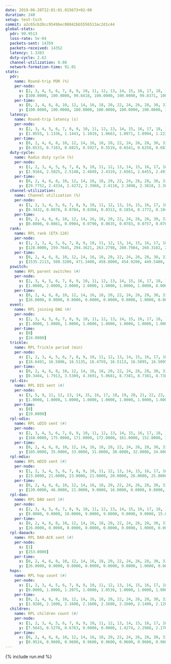 ```yaml
---
date: 2019-06-28T22:01:01.015673+02:00
duration: 240
setup: test-tsch
commit: a2c65cb20cc9549bec08842bb5556513ac2d1c44
global-stats:
  pdr: 99.9513
  loss-rate: 5e-04
  packets-sent: 14359
  packets-received: 14352
  latency: 1.3383
  duty-cycle: 2.62
  channel-utilization: 0.08
  network-formation-time: 91.01
stats:
  pdr:
    name: Round-trip PDR (%)
    per-node:
      x: [2, 3, 4, 5, 6, 7, 8, 9, 10, 11, 12, 13, 14, 15, 16, 17, 18, 19, 20, 21, 22, 23, 24, 25]
      y: [100.0000, 100.0000, 99.8418, 100.0000, 100.0000, 99.8371, 100.0000, 100.0000, 99.8302, 100.0000, 100.0000, 100.0000, 99.8371, 100.0000, 100.0000, 100.0000, 99.8264, 100.0000, 100.0000, 100.0000, 100.0000, 100.0000, 99.8328, 99.8331]
    per-time:
      x: [0, 2, 4, 6, 8, 10, 12, 14, 16, 18, 20, 22, 24, 26, 28, 30, 32, 34, 36, 38, 40, 42, 44, 46, 48, 50, 52, 54, 56, 58, 60, 62, 64, 66, 68, 70, 72, 74, 76, 78, 80, 82, 84, 86, 88, 90, 92, 94, 96, 98, 100, 102, 104, 106, 108, 110, 112, 114, 116, 118, 120, 122, 124, 126, 128, 130, 132, 134, 136, 138, 140, 142, 144, 146, 148, 150, 152, 154, 156, 158, 160, 162, 164, 166, 168, 170, 172, 174, 176, 178, 180, 182, 184, 186, 188, 190, 192, 194, 196, 198, 200, 202, 204, 206, 208, 210, 212, 214, 216, 218, 220, 222, 224, 226, 228, 230, 232, 234, 236, 238, 240]
      y: [100.0000, 100.0000, 100.0000, 100.0000, 100.0000, 100.0000, 100.0000, 100.0000, 100.0000, 100.0000, 100.0000, 100.0000, 100.0000, 100.0000, 100.0000, 100.0000, 100.0000, 100.0000, 100.0000, 99.1667, 100.0000, 100.0000, 100.0000, 100.0000, 100.0000, 100.0000, 100.0000, 100.0000, 100.0000, 100.0000, 100.0000, 100.0000, 100.0000, 100.0000, 100.0000, 100.0000, 100.0000, 100.0000, 100.0000, 100.0000, 100.0000, 100.0000, 100.0000, 100.0000, 100.0000, 100.0000, 100.0000, 100.0000, 100.0000, 100.0000, 100.0000, 100.0000, 100.0000, 100.0000, 100.0000, 100.0000, 100.0000, 100.0000, 100.0000, 99.1667, 100.0000, 100.0000, 100.0000, 100.0000, 100.0000, 100.0000, 100.0000, 100.0000, 100.0000, 100.0000, 100.0000, 100.0000, 100.0000, 100.0000, 100.0000, 100.0000, 100.0000, 100.0000, 100.0000, 100.0000, 100.0000, 100.0000, 100.0000, 100.0000, 98.3333, 99.1667, 100.0000, 100.0000, 100.0000, 100.0000, 100.0000, 100.0000, 100.0000, 100.0000, 100.0000, 100.0000, 100.0000, 100.0000, 99.1667, 100.0000, 100.0000, 100.0000, 100.0000, 99.1667, 100.0000, 100.0000, 100.0000, 100.0000, 100.0000, 100.0000, 100.0000, 100.0000, 100.0000, 100.0000, 100.0000, 100.0000, 100.0000, 100.0000, 100.0000, 100.0000, null]
  latency:
    name: Round-trip latency (s)
    per-node:
      x: [2, 3, 4, 5, 6, 7, 8, 9, 10, 11, 12, 13, 14, 15, 16, 17, 18, 19, 20, 21, 22, 23, 24, 25]
      y: [1.0555, 1.1336, 1.1443, 1.1019, 1.0663, 1.0971, 1.0994, 1.2238, 1.1945, 1.3921, 1.1916, 1.2218, 1.2037, 1.4580, 1.2156, 1.4668, 1.6781, 1.4361, 1.4526, 1.5213, 1.5344, 1.7196, 1.7170, 1.8536]
    per-time:
      x: [0, 2, 4, 6, 8, 10, 12, 14, 16, 18, 20, 22, 24, 26, 28, 30, 32, 34, 36, 38, 40, 42, 44, 46, 48, 50, 52, 54, 56, 58, 60, 62, 64, 66, 68, 70, 72, 74, 76, 78, 80, 82, 84, 86, 88, 90, 92, 94, 96, 98, 100, 102, 104, 106, 108, 110, 112, 114, 116, 118, 120, 122, 124, 126, 128, 130, 132, 134, 136, 138, 140, 142, 144, 146, 148, 150, 152, 154, 156, 158, 160, 162, 164, 166, 168, 170, 172, 174, 176, 178, 180, 182, 184, 186, 188, 190, 192, 194, 196, 198, 200, 202, 204, 206, 208, 210, 212, 214, 216, 218, 220, 222, 224, 226, 228, 230, 232, 234, 236, 238, 240]
      y: [0.6533, 0.7183, 0.6825, 0.5927, 0.5519, 0.6541, 0.6258, 0.6835, 0.6642, 0.6352, 0.6239, 0.9037, 0.9106, 0.6770, 0.6905, 0.6749, 0.6807, 1.0700, 0.9590, 0.8700, 0.8237, 0.6779, 0.6394, 1.2182, 1.4117, 1.1383, 0.9561, 0.8907, 0.7746, 1.1887, 1.5474, 1.4811, 1.2727, 1.0526, 0.9298, 1.2157, 1.5251, 1.5025, 1.4540, 1.3597, 1.1500, 1.3337, 1.5141, 1.5315, 1.5242, 1.4965, 1.4340, 1.3993, 1.5433, 1.5072, 1.5621, 1.5199, 1.4888, 1.4605, 1.5520, 1.5422, 1.4765, 1.5156, 1.6198, 1.5097, 1.5488, 1.5581, 1.5082, 1.4832, 1.5145, 1.5230, 1.5267, 1.5312, 1.4980, 1.5180, 1.5505, 1.5073, 1.4555, 1.5043, 1.4827, 1.5474, 1.5117, 1.5586, 1.5367, 1.5340, 1.5714, 1.5355, 1.6203, 1.5444, 1.6184, 1.6564, 1.6010, 1.6631, 1.5932, 1.5857, 1.6099, 1.5436, 1.6249, 1.5993, 1.5693, 1.5436, 1.5675, 1.5854, 1.5643, 1.5567, 1.5686, 1.5276, 1.5792, 1.5103, 1.5253, 1.4888, 1.5959, 1.5430, 1.5211, 1.5470, 1.5494, 1.5573, 1.5219, 1.5920, 1.5881, 1.6587, 1.5836, 1.6203, 1.6054, 1.5956, null]
  duty-cycle:
    name: Radio duty cycle (%)
    per-node:
      x: [1, 2, 3, 4, 5, 6, 7, 8, 9, 10, 11, 12, 13, 14, 15, 16, 17, 18, 19, 20, 21, 22, 23, 24, 25]
      y: [2.9164, 2.5025, 2.5140, 2.4849, 2.4319, 2.6561, 2.6455, 2.4919, 2.4914, 2.3987, 2.5134, 2.5991, 2.4951, 2.5049, 2.4862, 2.8895, 2.6983, 2.6633, 2.6961, 2.6015, 2.6635, 2.8398, 2.7492, 2.7665, 2.7649]
    per-time:
      x: [0, 2, 4, 6, 8, 10, 12, 14, 16, 18, 20, 22, 24, 26, 28, 30, 32, 34, 36, 38, 40, 42, 44, 46, 48, 50, 52, 54, 56, 58, 60, 62, 64, 66, 68, 70, 72, 74, 76, 78, 80, 82, 84, 86, 88, 90, 92, 94, 96, 98, 100, 102, 104, 106, 108, 110, 112, 114, 116, 118, 120, 122, 124, 126, 128, 130, 132, 134, 136, 138, 140, 142, 144, 146, 148, 150, 152, 154, 156, 158, 160, 162, 164, 166, 168, 170, 172, 174, 176, 178, 180, 182, 184, 186, 188, 190, 192, 194, 196, 198, 200, 202, 204, 206, 208, 210, 212, 214, 216, 218, 220, 222, 224, 226, 228, 230, 232, 234, 236, 238, 240]
      y: [29.7752, 2.4334, 2.4272, 2.3968, 2.4110, 2.3898, 2.3818, 2.3898, 2.4022, 2.3927, 2.3969, 2.3881, 2.3970, 2.3873, 2.4345, 2.4051, 2.3971, 2.3988, 2.3868, 2.3902, 2.4037, 2.3846, 2.3808, 2.3899, 2.4015, 2.3835, 2.3922, 2.3837, 2.3961, 2.4202, 2.3840, 2.3912, 2.3893, 2.3983, 2.3902, 2.3770, 2.3828, 2.3859, 2.3857, 2.3731, 2.3778, 2.3954, 2.3797, 2.3927, 2.3880, 2.3894, 2.3857, 2.3925, 2.3820, 2.3937, 2.3808, 2.3849, 2.3782, 2.3781, 2.3845, 2.3778, 2.3895, 2.3958, 2.3970, 2.3967, 2.4014, 2.3945, 2.3924, 2.3771, 2.3828, 2.3887, 2.4011, 2.3984, 2.3962, 2.3740, 2.3905, 2.3973, 2.3698, 2.3779, 2.3882, 2.3879, 2.3869, 2.3961, 2.3839, 2.3870, 2.3800, 2.3935, 2.3954, 2.3989, 2.3886, 2.4199, 2.3998, 2.3944, 2.3839, 2.3905, 2.3881, 2.3883, 2.3829, 2.4031, 2.3933, 2.3966, 2.3880, 2.3916, 2.3838, 2.3917, 2.4022, 2.4072, 2.3880, 2.3896, 2.4005, 2.3824, 2.3778, 2.3966, 2.3893, 2.3931, 2.3858, 2.3860, 2.3839, 2.3847, 2.3893, 2.3906, 2.4001, 2.3931, 2.3822, 2.3791, 2.3961]
  channel-utilization:
    name: Channel utilization (%)
    per-node:
      x: [1, 2, 3, 4, 5, 6, 7, 8, 9, 10, 11, 12, 13, 14, 15, 16, 17, 18, 19, 20, 21, 22, 23, 24, 25]
      y: [0.3432, 0.0878, 0.0784, 0.0304, 0.0313, 0.1854, 0.1772, 0.1040, 0.0326, 0.0532, 0.0330, 0.0516, 0.0625, 0.0418, 0.0694, 0.2267, 0.0294, 0.0492, 0.0581, 0.0501, 0.0554, 0.0493, 0.0315, 0.0311, 0.0330]
    per-time:
      x: [0, 2, 4, 6, 8, 10, 12, 14, 16, 18, 20, 22, 24, 26, 28, 30, 32, 34, 36, 38, 40, 42, 44, 46, 48, 50, 52, 54, 56, 58, 60, 62, 64, 66, 68, 70, 72, 74, 76, 78, 80, 82, 84, 86, 88, 90, 92, 94, 96, 98, 100, 102, 104, 106, 108, 110, 112, 114, 116, 118, 120, 122, 124, 126, 128, 130, 132, 134, 136, 138, 140, 142, 144, 146, 148, 150, 152, 154, 156, 158, 160, 162, 164, 166, 168, 170, 172, 174, 176, 178, 180, 182, 184, 186, 188, 190, 192, 194, 196, 198, 200, 202, 204, 206, 208, 210, 212, 214, 216, 218, 220, 222, 224, 226, 228, 230, 232, 234, 236, 238, 240]
      y: [0.0800, 0.0861, 0.0904, 0.0790, 0.0835, 0.0783, 0.0757, 0.0761, 0.0814, 0.0782, 0.0818, 0.0779, 0.0836, 0.0779, 0.0971, 0.0853, 0.0809, 0.0804, 0.0783, 0.0776, 0.0878, 0.0766, 0.0744, 0.0770, 0.0824, 0.0738, 0.0780, 0.0760, 0.0809, 0.0935, 0.0764, 0.0795, 0.0780, 0.0812, 0.0788, 0.0732, 0.0762, 0.0782, 0.0792, 0.0714, 0.0718, 0.0804, 0.0746, 0.0822, 0.0789, 0.0804, 0.0788, 0.0806, 0.0762, 0.0804, 0.0743, 0.0771, 0.0731, 0.0748, 0.0775, 0.0742, 0.0799, 0.0802, 0.0821, 0.0829, 0.0827, 0.0803, 0.0812, 0.0733, 0.0765, 0.0786, 0.0842, 0.0818, 0.0827, 0.0713, 0.0791, 0.0845, 0.0716, 0.0743, 0.0776, 0.0776, 0.0771, 0.0811, 0.0759, 0.0795, 0.0746, 0.0822, 0.0822, 0.0841, 0.0787, 0.0946, 0.0847, 0.0831, 0.0787, 0.0810, 0.0789, 0.0814, 0.0765, 0.0850, 0.0808, 0.0815, 0.0798, 0.0821, 0.0773, 0.0830, 0.0868, 0.0866, 0.0785, 0.0810, 0.0839, 0.0756, 0.0757, 0.0827, 0.0798, 0.0811, 0.0788, 0.0793, 0.0766, 0.0777, 0.0823, 0.0825, 0.0879, 0.0828, 0.0784, 0.0767, 0.0828]
  rank:
    name: RPL rank (ETX-128)
    per-node:
      x: [1, 2, 3, 4, 5, 6, 7, 8, 9, 10, 11, 12, 13, 14, 15, 16, 17, 18, 19, 20, 21, 22, 23, 24, 25]
      y: [128.0000, 259.7645, 294.3621, 263.2798, 280.7984, 268.3182, 276.3099, 278.9339, 415.0120, 342.6749, 418.2163, 398.8259, 406.4291, 419.7202, 439.1311, 418.3049, 530.0816, 612.4163, 535.9393, 572.0163, 825.1255, 553.8512, 689.5236, 685.6032, 696.3293]
    per-time:
      x: [0, 2, 4, 6, 8, 10, 12, 14, 16, 18, 20, 22, 24, 26, 28, 30, 32, 34, 36, 38, 40, 42, 44, 46, 48, 50, 52, 54, 56, 58, 60, 62, 64, 66, 68, 70, 72, 74, 76, 78, 80, 82, 84, 86, 88, 90, 92, 94, 96, 98, 100, 102, 104, 106, 108, 110, 112, 114, 116, 118, 120, 122, 124, 126, 128, 130, 132, 134, 136, 138, 140, 142, 144, 146, 148, 150, 152, 154, 156, 158, 160, 162, 164, 166, 168, 170, 172, 174, 176, 178, 180, 182, 184, 186, 188, 190, 192, 194, 196, 198, 200, 202, 204, 206, 208, 210, 212, 214, 216, 218, 220, 222, 224, 226, 228, 230, 232, 234, 236, 238, 240]
      y: [1535.2113, 508.3200, 471.3400, 458.8000, 454.9200, 449.5400, 444.2549, 442.3400, 439.3200, 436.2600, 436.2800, 433.6000, 442.7451, 435.2800, 456.5800, 460.7600, 455.5000, 462.1800, 463.9000, 449.6111, 441.7059, 432.6200, 429.2800, 433.4118, 422.6200, 425.0192, 416.0600, 417.5400, 420.5400, 449.5741, 437.6346, 428.0600, 422.8627, 414.0600, 412.5600, 412.6000, 417.7600, 415.2800, 422.6731, 416.5800, 418.1600, 415.3800, 413.8600, 413.1200, 411.1200, 416.4808, 418.1765, 413.4000, 412.8800, 412.0200, 410.1600, 415.4400, 420.8431, 416.0400, 421.9811, 414.3800, 411.0755, 409.7600, 411.8000, 413.1000, 421.2600, 425.4600, 427.1800, 426.1600, 426.2000, 426.1154, 425.5098, 423.6471, 424.5000, 423.5400, 422.8800, 429.2200, 428.6400, 430.3774, 416.4706, 419.1400, 420.1000, 420.5800, 426.5200, 431.6667, 424.2353, 427.4615, 418.9216, 416.3400, 421.5098, 434.1321, 442.4800, 436.5200, 430.4800, 432.5882, 427.5294, 427.9200, 428.0400, 434.4706, 435.1000, 441.1961, 442.8600, 445.9804, 441.8824, 441.0196, 449.8545, 432.3077, 431.3800, 429.5200, 424.7200, 429.0400, 430.2353, 435.5490, 435.1961, 430.2075, 421.6731, 417.3000, 414.6800, 418.7400, 427.9808, 425.0000, 413.9600, 410.9412, 412.5600, 413.2600, 416.8400]
  pswitch:
    name: RPL parent switches (#)
    per-node:
      x: [2, 3, 4, 5, 6, 7, 8, 9, 10, 11, 12, 13, 14, 15, 16, 17, 18, 19, 20, 21, 22, 23, 24, 25]
      y: [1.0000, 2.0000, 2.0000, 2.0000, 1.0000, 1.0000, 1.0000, 8.0000, 2.0000, 4.0000, 6.0000, 6.0000, 2.0000, 3.0000, 5.0000, 5.0000, 4.0000, 6.0000, 4.0000, 6.0000, 2.0000, 14.0000, 7.0000, 6.0000]
    per-time:
      x: [0, 2, 4, 6, 8, 10, 12, 14, 16, 18, 20, 22, 24, 26, 28, 30, 32, 34, 36, 38, 40, 42, 44, 46, 48, 50, 52, 54, 56, 58, 60, 62, 64, 66, 68, 70, 72, 74, 76, 78, 80, 82, 84, 86, 88, 90, 92, 94, 96, 98, 100, 102, 104, 106, 108, 110, 112, 114, 116, 118, 120, 122, 124, 126, 128, 130, 132, 134, 136, 138, 140, 142, 144, 146, 148, 150, 152, 154, 156, 158, 160, 162, 164, 166, 168, 170, 172, 174, 176, 178, 180, 182, 184, 186, 188, 190, 192, 194, 196, 198, 200, 202, 204, 206, 208, 210, 212, 214, 216, 218, 220, 222, 224, 226, 228, 230, 232, 234]
      y: [26.0000, 0.0000, 0.0000, 0.0000, 0.0000, 0.0000, 1.0000, 0.0000, 0.0000, 0.0000, 0.0000, 0.0000, 1.0000, 0.0000, 0.0000, 0.0000, 0.0000, 0.0000, 0.0000, 4.0000, 1.0000, 0.0000, 0.0000, 1.0000, 0.0000, 2.0000, 0.0000, 0.0000, 0.0000, 4.0000, 2.0000, 0.0000, 1.0000, 0.0000, 0.0000, 0.0000, 0.0000, 0.0000, 2.0000, 0.0000, 0.0000, 0.0000, 0.0000, 0.0000, 0.0000, 2.0000, 1.0000, 0.0000, 0.0000, 0.0000, 0.0000, 0.0000, 1.0000, 0.0000, 3.0000, 0.0000, 3.0000, 0.0000, 0.0000, 0.0000, 0.0000, 0.0000, 0.0000, 0.0000, 0.0000, 2.0000, 1.0000, 1.0000, 0.0000, 0.0000, 0.0000, 0.0000, 0.0000, 3.0000, 1.0000, 0.0000, 0.0000, 0.0000, 0.0000, 1.0000, 1.0000, 2.0000, 1.0000, 0.0000, 1.0000, 3.0000, 0.0000, 0.0000, 0.0000, 1.0000, 1.0000, 0.0000, 0.0000, 1.0000, 0.0000, 1.0000, 0.0000, 1.0000, 1.0000, 1.0000, 5.0000, 2.0000, 0.0000, 0.0000, 0.0000, 0.0000, 1.0000, 1.0000, 1.0000, 3.0000, 2.0000, 0.0000, 0.0000, 0.0000, 2.0000, 3.0000, 0.0000, 1.0000]
  event:
    name: RPL joining DAG (#)
    per-node:
      x: [2, 3, 4, 5, 6, 7, 8, 9, 10, 11, 12, 13, 14, 15, 16, 17, 18, 19, 20, 21, 22, 23, 24, 25]
      y: [1.0000, 1.0000, 1.0000, 1.0000, 1.0000, 1.0000, 1.0000, 1.0000, 1.0000, 1.0000, 1.0000, 1.0000, 1.0000, 1.0000, 1.0000, 1.0000, 1.0000, 1.0000, 1.0000, 1.0000, 1.0000, 1.0000, 1.0000, 1.0000]
    per-time:
      x: [0]
      y: [24.0000]
  trickle:
    name: RPL Trickle period (min)
    per-node:
      x: [1, 2, 3, 4, 5, 6, 7, 8, 9, 10, 11, 12, 13, 14, 15, 16, 17, 18, 19, 20, 21, 22, 23, 24, 25]
      y: [16.6491, 16.5806, 16.5135, 16.4759, 16.5113, 16.5095, 16.5095, 16.5795, 16.5367, 16.5832, 16.5459, 16.5291, 16.5291, 16.5135, 16.5166, 16.5253, 16.5916, 16.5205, 16.5283, 16.5386, 16.5283, 16.5078, 16.6229, 16.5987, 16.5952]
    per-time:
      x: [0, 2, 4, 6, 8, 10, 12, 14, 16, 18, 20, 22, 24, 26, 28, 30, 32, 34, 36, 38, 40, 42, 44, 46, 48, 50, 52, 54, 56, 58, 60, 62, 64, 66, 68, 70, 72, 74, 76, 78, 80, 82, 84, 86, 88, 90, 92, 94, 96, 98, 100, 102, 104, 106, 108, 110, 112, 114, 116, 118, 120, 122, 124, 126, 128, 130, 132, 134, 136, 138, 140, 142, 144, 146, 148, 150, 152, 154, 156, 158, 160, 162, 164, 166, 168, 170, 172, 174, 176, 178, 180, 182, 184, 186, 188, 190, 192, 194, 196, 198, 200, 202, 204, 206, 208, 210, 212, 214, 216, 218, 220, 222, 224, 226, 228, 230, 232, 234, 236, 238, 240]
      y: [0.3404, 1.7913, 3.5389, 4.3691, 5.0681, 8.7381, 8.7381, 8.7381, 9.4372, 17.4763, 17.4763, 17.4763, 17.4763, 17.4763, 17.4763, 17.4763, 17.4763, 17.4763, 17.4763, 17.4763, 17.4763, 17.4763, 17.4763, 17.4763, 17.4763, 17.4763, 17.4763, 17.4763, 17.4763, 17.4763, 17.4763, 17.4763, 17.4763, 17.4763, 17.4763, 17.4763, 17.4763, 17.4763, 17.4763, 17.4763, 17.4763, 17.4763, 17.4763, 17.4763, 17.4763, 17.4763, 17.4763, 17.4763, 17.4763, 17.4763, 17.4763, 17.4763, 17.4763, 17.4763, 17.4763, 17.4763, 17.4763, 17.4763, 17.4763, 17.4763, 17.4763, 17.4763, 17.4763, 17.4763, 17.4763, 17.4763, 17.4763, 17.4763, 17.4763, 17.4763, 17.4763, 17.4763, 17.4763, 17.4763, 17.4763, 17.4763, 17.4763, 17.4763, 17.4763, 17.4763, 17.4763, 17.4763, 17.4763, 17.4763, 17.4763, 17.4763, 17.4763, 17.4763, 17.4763, 17.4763, 17.4763, 17.4763, 17.4763, 17.4763, 17.4763, 17.4763, 17.4763, 17.4763, 17.4763, 17.4763, 17.4763, 17.4763, 17.4763, 17.4763, 17.4763, 17.4763, 17.4763, 17.4763, 17.4763, 17.4763, 17.4763, 17.4763, 17.4763, 17.4763, 17.4763, 17.4763, 17.4763, 17.4763, 17.4763, 17.4763, 17.4763]
  rpl-dis:
    name: RPL DIS sent (#)
    per-node:
      x: [3, 5, 9, 11, 12, 13, 14, 15, 16, 17, 18, 19, 20, 21, 22, 23, 24, 25]
      y: [1.0000, 1.0000, 1.0000, 1.0000, 1.0000, 1.0000, 1.0000, 1.0000, 1.0000, 3.0000, 2.0000, 1.0000, 2.0000, 2.0000, 3.0000, 2.0000, 2.0000, 3.0000]
    per-time:
      x: [0]
      y: [29.0000]
  rpl-udio:
    name: RPL uDIO sent (#)
    per-node:
      x: [2, 3, 4, 5, 6, 7, 8, 9, 10, 11, 12, 13, 14, 15, 16, 17, 18, 19, 20, 21, 22, 23, 24, 25]
      y: [168.0000, 175.0000, 171.0000, 172.0000, 161.0000, 152.0000, 160.0000, 165.0000, 172.0000, 166.0000, 166.0000, 168.0000, 168.0000, 164.0000, 160.0000, 171.0000, 172.0000, 163.0000, 168.0000, 168.0000, 162.0000, 164.0000, 165.0000, 163.0000]
    per-time:
      x: [0, 2, 4, 6, 8, 10, 12, 14, 16, 18, 20, 22, 24, 26, 28, 30, 32, 34, 36, 38, 40, 42, 44, 46, 48, 50, 52, 54, 56, 58, 60, 62, 64, 66, 68, 70, 72, 74, 76, 78, 80, 82, 84, 86, 88, 90, 92, 94, 96, 98, 100, 102, 104, 106, 108, 110, 112, 114, 116, 118, 120, 122, 124, 126, 128, 130, 132, 134, 136, 138, 140, 142, 144, 146, 148, 150, 152, 154, 156, 158, 160, 162, 164, 166, 168, 170, 172, 174, 176, 178, 180, 182, 184, 186, 188, 190, 192, 194, 196, 198, 200, 202, 204, 206, 208, 210, 212, 214, 216, 218, 220, 222, 224, 226, 228, 230, 232, 234, 236, 238, 240]
      y: [105.0000, 35.0000, 33.0000, 31.0000, 30.0000, 32.0000, 34.0000, 35.0000, 33.0000, 34.0000, 28.0000, 33.0000, 33.0000, 31.0000, 32.0000, 29.0000, 32.0000, 39.0000, 27.0000, 28.0000, 31.0000, 34.0000, 28.0000, 31.0000, 35.0000, 26.0000, 37.0000, 30.0000, 36.0000, 39.0000, 37.0000, 35.0000, 28.0000, 32.0000, 31.0000, 30.0000, 33.0000, 34.0000, 36.0000, 30.0000, 30.0000, 29.0000, 31.0000, 36.0000, 27.0000, 33.0000, 34.0000, 34.0000, 32.0000, 33.0000, 30.0000, 32.0000, 29.0000, 36.0000, 30.0000, 31.0000, 34.0000, 34.0000, 29.0000, 32.0000, 34.0000, 32.0000, 33.0000, 34.0000, 30.0000, 34.0000, 35.0000, 30.0000, 37.0000, 34.0000, 29.0000, 39.0000, 31.0000, 32.0000, 35.0000, 30.0000, 36.0000, 30.0000, 29.0000, 33.0000, 30.0000, 35.0000, 37.0000, 33.0000, 30.0000, 34.0000, 29.0000, 33.0000, 31.0000, 31.0000, 32.0000, 36.0000, 31.0000, 37.0000, 28.0000, 37.0000, 28.0000, 34.0000, 33.0000, 30.0000, 33.0000, 33.0000, 33.0000, 33.0000, 35.0000, 34.0000, 34.0000, 36.0000, 33.0000, 30.0000, 39.0000, 31.0000, 31.0000, 35.0000, 32.0000, 34.0000, 31.0000, 30.0000, 30.0000, 33.0000, 15.0000]
  rpl-mdio:
    name: RPL mDIO sent (#)
    per-node:
      x: [1, 2, 3, 4, 5, 6, 7, 8, 9, 10, 11, 12, 13, 14, 15, 16, 17, 18, 19, 20, 21, 22, 23, 24, 25]
      y: [23.0000, 21.0000, 23.0000, 21.0000, 20.0000, 26.0000, 25.0000, 23.0000, 23.0000, 22.0000, 20.0000, 24.0000, 24.0000, 24.0000, 25.0000, 25.0000, 20.0000, 23.0000, 24.0000, 21.0000, 23.0000, 20.0000, 22.0000, 21.0000, 20.0000]
    per-time:
      x: [0, 2, 4, 6, 8, 10, 12, 14, 16, 18, 20, 22, 24, 26, 28, 30, 32, 34, 36, 38, 40, 42, 44, 46, 48, 50, 52, 54, 56, 58, 60, 62, 64, 66, 68, 70, 72, 74, 76, 78, 80, 82, 84, 86, 88, 90, 92, 94, 96, 98, 100, 102, 104, 106, 108, 110, 112, 114, 116, 118, 120, 122, 124, 126, 128, 130, 132, 134, 136, 138, 140, 142, 144, 146, 148, 150, 152, 154, 156, 158, 160, 162, 164, 166, 168, 170, 172, 174, 176, 178, 180, 182, 184, 186, 188, 190, 192, 194, 196, 198, 200, 202, 204, 206, 208, 210, 212, 214, 216, 218, 220, 222, 224, 226, 228, 230, 232, 234, 236, 238, 240]
      y: [139.0000, 46.0000, 21.0000, 9.0000, 16.0000, 0.0000, 0.0000, 8.0000, 12.0000, 5.0000, 0.0000, 0.0000, 0.0000, 1.0000, 7.0000, 6.0000, 5.0000, 6.0000, 0.0000, 0.0000, 0.0000, 0.0000, 2.0000, 5.0000, 7.0000, 8.0000, 3.0000, 0.0000, 0.0000, 0.0000, 0.0000, 5.0000, 4.0000, 7.0000, 8.0000, 1.0000, 0.0000, 0.0000, 0.0000, 3.0000, 9.0000, 5.0000, 4.0000, 3.0000, 1.0000, 0.0000, 0.0000, 0.0000, 3.0000, 6.0000, 6.0000, 6.0000, 4.0000, 0.0000, 0.0000, 0.0000, 0.0000, 7.0000, 3.0000, 3.0000, 7.0000, 5.0000, 0.0000, 0.0000, 0.0000, 1.0000, 5.0000, 8.0000, 4.0000, 4.0000, 3.0000, 0.0000, 0.0000, 0.0000, 4.0000, 6.0000, 3.0000, 5.0000, 5.0000, 2.0000, 0.0000, 0.0000, 0.0000, 4.0000, 5.0000, 6.0000, 8.0000, 2.0000, 0.0000, 0.0000, 0.0000, 0.0000, 2.0000, 8.0000, 4.0000, 7.0000, 4.0000, 0.0000, 0.0000, 0.0000, 0.0000, 11.0000, 6.0000, 1.0000, 4.0000, 3.0000, 0.0000, 0.0000, 0.0000, 3.0000, 7.0000, 3.0000, 8.0000, 4.0000, 0.0000, 0.0000, 0.0000, 0.0000, 1.0000, 4.0000, 2.0000]
  rpl-dao:
    name: RPL DAO sent (#)
    per-node:
      x: [2, 3, 4, 5, 6, 7, 8, 9, 10, 11, 12, 13, 14, 15, 16, 17, 18, 19, 20, 21, 22, 23, 24, 25]
      y: [9.0000, 9.0000, 10.0000, 9.0000, 9.0000, 9.0000, 9.0000, 15.0000, 9.0000, 11.0000, 12.0000, 11.0000, 10.0000, 10.0000, 11.0000, 11.0000, 10.0000, 12.0000, 10.0000, 11.0000, 10.0000, 15.0000, 12.0000, 11.0000]
    per-time:
      x: [0, 2, 4, 6, 8, 10, 12, 14, 16, 18, 20, 22, 24, 26, 28, 30, 32, 34, 36, 38, 40, 42, 44, 46, 48, 50, 52, 54, 56, 58, 60, 62, 64, 66, 68, 70, 72, 74, 76, 78, 80, 82, 84, 86, 88, 90, 92, 94, 96, 98, 100, 102, 104, 106, 108, 110, 112, 114, 116, 118, 120, 122, 124, 126, 128, 130, 132, 134, 136, 138, 140, 142, 144, 146, 148, 150, 152, 154, 156, 158, 160, 162, 164, 166, 168, 170, 172, 174, 176, 178, 180, 182, 184, 186, 188, 190, 192, 194, 196, 198, 200, 202, 204, 206, 208, 210, 212, 214, 216, 218, 220, 222, 224, 226, 228, 230, 232, 234, 236, 238]
      y: [26.0000, 0.0000, 0.0000, 0.0000, 0.0000, 0.0000, 1.0000, 0.0000, 0.0000, 0.0000, 0.0000, 0.0000, 1.0000, 0.0000, 21.0000, 1.0000, 0.0000, 0.0000, 0.0000, 4.0000, 2.0000, 0.0000, 0.0000, 1.0000, 0.0000, 2.0000, 1.0000, 0.0000, 11.0000, 8.0000, 2.0000, 0.0000, 1.0000, 1.0000, 3.0000, 0.0000, 0.0000, 0.0000, 3.0000, 1.0000, 0.0000, 0.0000, 4.0000, 10.0000, 1.0000, 4.0000, 2.0000, 1.0000, 1.0000, 1.0000, 0.0000, 0.0000, 2.0000, 2.0000, 3.0000, 0.0000, 4.0000, 7.0000, 2.0000, 1.0000, 1.0000, 0.0000, 2.0000, 1.0000, 0.0000, 2.0000, 1.0000, 4.0000, 2.0000, 0.0000, 3.0000, 6.0000, 2.0000, 3.0000, 1.0000, 0.0000, 2.0000, 1.0000, 0.0000, 3.0000, 1.0000, 6.0000, 1.0000, 0.0000, 2.0000, 10.0000, 1.0000, 2.0000, 1.0000, 1.0000, 3.0000, 1.0000, 0.0000, 2.0000, 1.0000, 5.0000, 1.0000, 1.0000, 1.0000, 2.0000, 10.0000, 3.0000, 1.0000, 1.0000, 0.0000, 1.0000, 2.0000, 1.0000, 1.0000, 4.0000, 3.0000, 1.0000, 0.0000, 2.0000, 6.0000, 5.0000, 1.0000, 1.0000, 0.0000, 1.0000]
  rpl-daoack:
    name: RPL DAO-ACK sent (#)
    per-node:
      x: [1]
      y: [253.0000]
    per-time:
      x: [0, 2, 4, 6, 8, 10, 12, 14, 16, 18, 20, 22, 24, 26, 28, 30, 32, 34, 36, 38, 40, 42, 44, 46, 48, 50, 52, 54, 56, 58, 60, 62, 64, 66, 68, 70, 72, 74, 76, 78, 80, 82, 84, 86, 88, 90, 92, 94, 96, 98, 100, 102, 104, 106, 108, 110, 112, 114, 116, 118, 120, 122, 124, 126, 128, 130, 132, 134, 136, 138, 140, 142, 144, 146, 148, 150, 152, 154, 156, 158, 160, 162, 164, 166, 168, 170, 172, 174, 176, 178, 180, 182, 184, 186, 188, 190, 192, 194, 196, 198, 200, 202, 204, 206, 208, 210, 212, 214, 216, 218, 220, 222, 224, 226, 228, 230, 232, 234, 236, 238]
      y: [26.0000, 0.0000, 0.0000, 0.0000, 0.0000, 0.0000, 1.0000, 0.0000, 0.0000, 0.0000, 0.0000, 0.0000, 1.0000, 0.0000, 21.0000, 1.0000, 0.0000, 0.0000, 0.0000, 4.0000, 2.0000, 0.0000, 0.0000, 1.0000, 0.0000, 2.0000, 1.0000, 0.0000, 11.0000, 7.0000, 2.0000, 0.0000, 1.0000, 1.0000, 3.0000, 0.0000, 0.0000, 0.0000, 3.0000, 1.0000, 0.0000, 0.0000, 4.0000, 10.0000, 1.0000, 3.0000, 2.0000, 1.0000, 1.0000, 1.0000, 0.0000, 0.0000, 3.0000, 1.0000, 3.0000, 0.0000, 4.0000, 7.0000, 2.0000, 1.0000, 1.0000, 0.0000, 2.0000, 1.0000, 0.0000, 2.0000, 1.0000, 4.0000, 2.0000, 0.0000, 3.0000, 6.0000, 2.0000, 3.0000, 1.0000, 0.0000, 2.0000, 1.0000, 0.0000, 3.0000, 1.0000, 6.0000, 1.0000, 0.0000, 2.0000, 10.0000, 1.0000, 2.0000, 1.0000, 1.0000, 3.0000, 1.0000, 0.0000, 2.0000, 1.0000, 4.0000, 2.0000, 1.0000, 1.0000, 2.0000, 10.0000, 3.0000, 1.0000, 1.0000, 0.0000, 1.0000, 2.0000, 1.0000, 1.0000, 4.0000, 3.0000, 1.0000, 0.0000, 2.0000, 6.0000, 5.0000, 1.0000, 1.0000, 0.0000, 1.0000]
  hops:
    name: RPL hop count (#)
    per-node:
      x: [1, 2, 3, 4, 5, 6, 7, 8, 9, 10, 11, 12, 13, 14, 15, 16, 17, 18, 19, 20, 21, 22, 23, 24, 25]
      y: [0.0000, 1.0000, 1.2075, 1.0000, 1.0539, 1.0000, 1.0000, 1.0000, 2.0000, 1.1743, 2.0000, 2.0000, 2.0000, 2.0000, 2.0000, 2.0000, 3.0000, 3.0000, 3.0000, 3.0000, 3.0000, 3.0000, 4.0000, 4.0000, 4.0000]
    per-time:
      x: [0, 2, 4, 6, 8, 10, 12, 14, 16, 18, 20, 22, 24, 26, 28, 30, 32, 34, 36, 38, 40, 42, 44, 46, 48, 50, 52, 54, 56, 58, 60, 62, 64, 66, 68, 70, 72, 74, 76, 78, 80, 82, 84, 86, 88, 90, 92, 94, 96, 98, 100, 102, 104, 106, 108, 110, 112, 114, 116, 118, 120, 122, 124, 126, 128, 130, 132, 134, 136, 138, 140, 142, 144, 146, 148, 150, 152, 154, 156, 158, 160, 162, 164, 166, 168, 170, 172, 174, 176, 178, 180, 182, 184, 186, 188, 190, 192, 194, 196, 198, 200, 202, 204, 206, 208, 210, 212, 214, 216, 218, 220, 222, 224, 226, 228, 230, 232, 234, 236, 238, 240]
      y: [1.9286, 2.1600, 2.1600, 2.1600, 2.1600, 2.1600, 2.1400, 2.1200, 2.1200, 2.1200, 2.1200, 2.1200, 2.1200, 2.1200, 2.1200, 2.1200, 2.1200, 2.1200, 2.1200, 2.1200, 2.1200, 2.1200, 2.1200, 2.1200, 2.1200, 2.0800, 2.0800, 2.0800, 2.0800, 2.0800, 2.0800, 2.0800, 2.0800, 2.0800, 2.0800, 2.0800, 2.0800, 2.0800, 2.0800, 2.0800, 2.0800, 2.0800, 2.0800, 2.0800, 2.0800, 2.0800, 2.0800, 2.0800, 2.0800, 2.0800, 2.0800, 2.0800, 2.0800, 2.0800, 2.0800, 2.0800, 2.0800, 2.0800, 2.0800, 2.0800, 2.0800, 2.0800, 2.0800, 2.0800, 2.0800, 2.0800, 2.0800, 2.0800, 2.0800, 2.0800, 2.0800, 2.0800, 2.0800, 2.0800, 2.0800, 2.0800, 2.0800, 2.0800, 2.0800, 2.0800, 2.0800, 2.0800, 2.0800, 2.0800, 2.0800, 2.0800, 2.0800, 2.0800, 2.0800, 2.0800, 2.0800, 2.0800, 2.0800, 2.0800, 2.0800, 2.0800, 2.0800, 2.0800, 2.0800, 2.1000, 2.1200, 2.1200, 2.1200, 2.1200, 2.1200, 2.1200, 2.1200, 2.1200, 2.1200, 2.1200, 2.1200, 2.1200, 2.1200, 2.1200, 2.1200, 2.1200, 2.1200, 2.1200, 2.1200, 2.1200, 2.1200]
  children:
    name: RPL children count (#)
    per-node:
      x: [1, 2, 3, 4, 5, 6, 7, 8, 9, 10, 11, 12, 13, 14, 15, 16, 17, 18, 19, 20, 21, 22, 23, 24, 25]
      y: [7.5643, 0.5270, 0.6763, 0.0000, 0.0000, 1.4274, 2.2988, 2.1784, 0.0000, 0.3278, 0.0000, 0.5602, 0.6929, 0.2863, 0.8423, 3.5975, 0.0000, 0.2708, 0.8417, 0.5851, 0.6750, 0.6250, 0.0000, 0.0000, 0.0000]
    per-time:
      x: [0, 2, 4, 6, 8, 10, 12, 14, 16, 18, 20, 22, 24, 26, 28, 30, 32, 34, 36, 38, 40, 42, 44, 46, 48, 50, 52, 54, 56, 58, 60, 62, 64, 66, 68, 70, 72, 74, 76, 78, 80, 82, 84, 86, 88, 90, 92, 94, 96, 98, 100, 102, 104, 106, 108, 110, 112, 114, 116, 118, 120, 122, 124, 126, 128, 130, 132, 134, 136, 138, 140, 142, 144, 146, 148, 150, 152, 154, 156, 158, 160, 162, 164, 166, 168, 170, 172, 174, 176, 178, 180, 182, 184, 186, 188, 190, 192, 194, 196, 198, 200, 202, 204, 206, 208, 210, 212, 214, 216, 218, 220, 222, 224, 226, 228, 230, 232, 234, 236, 238, 240]
      y: [0.9524, 0.9600, 0.9600, 0.9600, 0.9600, 0.9600, 0.9600, 0.9600, 0.9600, 0.9600, 0.9600, 0.9600, 0.9600, 0.9600, 0.9600, 0.9600, 0.9600, 0.9600, 0.9600, 0.9600, 0.9600, 0.9600, 0.9600, 0.9600, 0.9600, 0.9600, 0.9600, 0.9600, 0.9600, 0.9600, 0.9600, 0.9600, 0.9600, 0.9600, 0.9600, 0.9600, 0.9600, 0.9600, 0.9600, 0.9600, 0.9600, 0.9600, 0.9600, 0.9600, 0.9600, 0.9600, 0.9600, 0.9600, 0.9600, 0.9600, 0.9600, 0.9600, 0.9600, 0.9600, 0.9600, 0.9600, 0.9600, 0.9600, 0.9600, 0.9600, 0.9600, 0.9600, 0.9600, 0.9600, 0.9600, 0.9600, 0.9600, 0.9600, 0.9600, 0.9600, 0.9600, 0.9600, 0.9600, 0.9600, 0.9600, 0.9600, 0.9600, 0.9600, 0.9600, 0.9600, 0.9600, 0.9600, 0.9600, 0.9600, 0.9600, 0.9600, 0.9600, 0.9600, 0.9600, 0.9600, 0.9600, 0.9600, 0.9600, 0.9600, 0.9600, 0.9600, 0.9600, 0.9600, 0.9600, 0.9600, 0.9600, 0.9600, 0.9600, 0.9600, 0.9600, 0.9600, 0.9600, 0.9600, 0.9600, 0.9600, 0.9600, 0.9600, 0.9600, 0.9600, 0.9600, 0.9600, 0.9600, 0.9600, 0.9600, 0.9600, 0.9600]
---
```


{% include run.md %}

